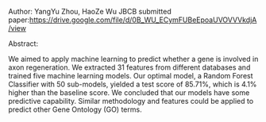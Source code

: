 Author: YangYu Zhou, HaoZe Wu
JBCB submitted paper:https://drive.google.com/file/d/0B_WU_ECymFUBeEpoaUVOVVVkdjA/view


Abstract:

We aimed to apply machine learning to predict whether a gene is involved in axon regeneration. We
extracted 31 features from different databases and trained five machine learning models. Our optimal
model, a Random Forest Classifier with 50 sub-models, yielded a test score of 85.71%, which is 4.1%
higher than the baseline score. We concluded that our models have some predictive capability. Similar
methodology and features could be applied to predict other Gene Ontology (GO) terms. 

